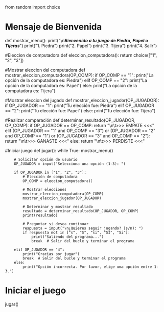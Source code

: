 from random import choice

#  Mensaje de Bienvenida
def mostrar_menu():
    print("\n***Bienvenido a tu juego de Piedra, Papel o Tijeras***")
    print("1. Piedra")
    print("2. Papel")
    print("3. Tijera")
    print("4. Salir")

#Eleccion de computadora
def eleccion_computadora():
    return choice(["1", "2", "3"])

#Mostrar eleccion del computadora
def mostrar_eleccion_computadora(OP_COMP):
    if OP_COMP == "1":
        print("La opción de la computadora es: Piedra")
    elif OP_COMP == "2":
        print("La opción de la computadora es: Papel")
    else:
        print("La opción de la computadora es: Tijera")

#Mostrar eleccion del jugado
def mostrar_eleccion_jugador(OP_JUGADOR):
    if OP_JUGADOR == "1":
        print("Tu elección fue: Piedra")
    elif OP_JUGADOR == "2":
        print("Tu elección fue: Papel")
    else:
        print("Tu elección fue: Tijera")

#Realizar comparación
def determinar_resultado(OP_JUGADOR, OP_COMP):
    if OP_JUGADOR == OP_COMP:
        return "\n\t>>> EMPATE <<<"
    elif (OP_JUGADOR == "1" and OP_COMP == "3") or (OP_JUGADOR == "2" and OP_COMP == "1") or (OP_JUGADOR == "3" and OP_COMP == "2"):
        return "\n\t>>> GANASTE <<<"
    else:
        return "\n\t>>> PERDISTE <<<"

#Iniciar juego
def jugar():
    while True:
        mostrar_menu()

        # Solicitar opción de usuario
        OP_JUGADOR = input("Selecciona una opción (1-3): ")

        if OP_JUGADOR in ["1", "2", "3"]:
            # Elección de computadora
            OP_COMP = eleccion_computadora()

            # Mostrar elecciones
            mostrar_eleccion_computadora(OP_COMP)
            mostrar_eleccion_jugador(OP_JUGADOR)

            # Determinar y mostrar resultado
            resultado = determinar_resultado(OP_JUGADOR, OP_COMP)
            print(resultado)

            # Preguntar si desea continuar
            respuesta = input("\n¿Quieres seguir jugando? (s/n): ")
            if respuesta not in ["s", "S", "si", "SI", "Si"]:
                print("Saliendo del programa...")
                break  # Salir del bucle y terminar el programa

        elif OP_JUGADOR == "4":
            print("Gracias por jugar")
            break  # Salir del bucle y terminar el programa
        else:
            print("Opción incorrecta. Por favor, elige una opción entre 1-3.")

# Iniciar el juego
jugar()

